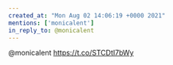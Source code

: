 ```yaml
---
created_at: "Mon Aug 02 14:06:19 +0000 2021"
mentions: ['monicalent']
in_reply_to: @monicalent
---
```


@monicalent https://t.co/STCDtI7bWy